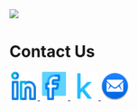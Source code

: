 <img src="https://capsule-render.vercel.app/api?type=waving&color=auto&height=200&section=header&text=Hello%20World!😁&fontSize=70&animation=blink&fontAlign=33&descAlign=15&fontAlignY=20&descAlignY=30&" />
<!--     Links -->
<h1>Contact Us</h1>
<a href="https://www.linkedin.com/in/ِali-mohamed-4218391b1">
  <img height="50" src="linkedin.png"/>
</a>
<a href="https://www.facebook.com/profile.php?id=100078176362609&mibextid=b06tZ0">
  <img height="50" src="facebook.png"/>
</a>
<a href="https://www.kaggle.com/alimohamed01">
  <img height="50" src="kaggle.png"/>
</a>
<a href="alim9hamem1000@gmail.com">
  <img height="50" src="email.png"/>
</a>
